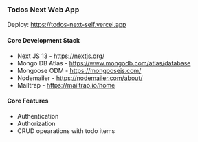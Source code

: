 ### Todos Next Web App

Deploy: https://todos-next-self.vercel.app

#### Core Development Stack

- Next JS 13 - https://nextjs.org/
- Mongo DB Atlas - https://www.mongodb.com/atlas/database
- Mongoose ODM - https://mongoosejs.com/
- Nodemailer - https://nodemailer.com/about/
- Mailtrap - https://mailtrap.io/home

#### Core Features

- Authentication
- Authorization
- CRUD opearations with todo items
